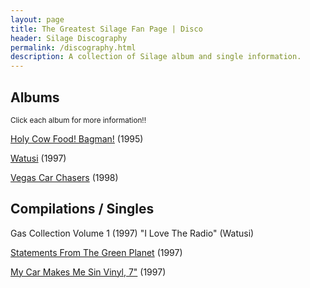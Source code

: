 ```yaml
---
layout: page
title: The Greatest Silage Fan Page | Disco
header: Silage Discography
permalink: /discography.html
description: A collection of Silage album and single information.
---
```


<h2>Albums</h2>
<small>Click each album for more information!!</small>

<a href="/bagman.html">Holy Cow Food! Bagman!</a> (1995)

<a href="/watusi.html">Watusi</a> (1997)

<a href="/vegas.html">Vegas Car Chasers</a> (1998)

<h2>Compilations / Singles</h2>

Gas Collection Volume 1 (1997)
"I Love The Radio" (Watusi)

<a href="/statements.html">Statements From The Green Planet</a> (1997)

<a href="/mycarrecord.html">My Car Makes Me Sin Vinyl, 7"</a> (1997)<br>
